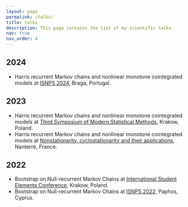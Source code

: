 ```yaml
---
layout: page
permalink: /talks/
title: talks
description: This page contains the list of my scientific talks.
nav: true
nav_order: 4
---
```


## 2024
* Harris recurrent Markov chains and nonlinear monotone cointegrated models at [ISNPS 2024](https://w3.math.uminho.pt/ISNPS2024/), Braga, Portugal.

## 2023
* Harris recurrent Markov chains and nonlinear monotone cointegrated models at [Third Symposium of Modern Statistical Methods](https://wms.mat.agh.edu.pl/~msm2023/pl/index.html), Krakow, Poland.
* Harris recurrent Markov chains and nonlinear monotone cointegrated models at [Nonstationarity, cyclostationarity and their applications](https://nonstationarity.sciencesconf.org/), Nanterre, France.

## 2022
* Bootstrap on Null-recurrent Markov Chains at [International Student Elements Conference](https://www.elements.agh.edu.pl/first-edition), Krakow, Poland.
* Bootstrap on Null-recurrent Markov Chains at [ISNPS 2022](https://cyprusconferences.org/isnps2022/program/), Paphos, Cyprus.
